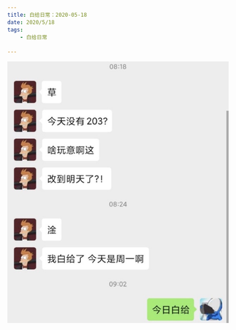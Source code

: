 ```yaml
---
title: 白给日常：2020-05-18
date: 2020/5/18
tags: 
	- 白给日常

---
```


![起 早 摸 白](WGDaily-2020-05-18/IMG_4982.JPG)